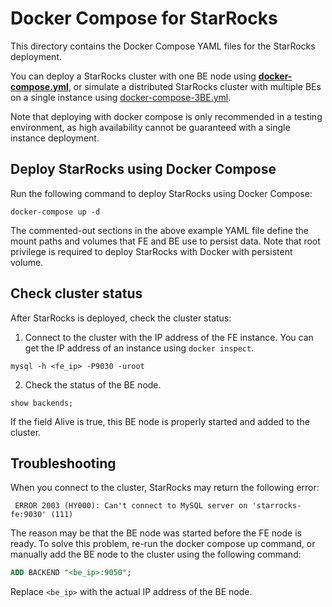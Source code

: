 # Docker Compose for StarRocks

This directory contains the Docker Compose YAML files for the StarRocks deployment.

You can deploy a StarRocks cluster with one BE node using [**docker-compose.yml**](./docker-compose.yml), or  simulate a distributed StarRocks cluster with multiple BEs on a single instance using [docker-compose-3BE.yml](./docker-compose-3BE.yml).

Note that deploying with docker compose is only recommended in a testing environment, as high availability cannot be guaranteed with a single instance deployment.
## Deploy StarRocks using Docker Compose

Run the following command to deploy StarRocks using Docker Compose:

```shell
docker-compose up -d
```

The commented-out sections in the above example YAML file define the mount paths and volumes that FE and BE use to persist data.
Note that root privilege is required to deploy StarRocks with Docker with persistent volume. 

## Check cluster status

After StarRocks is deployed, check the cluster status:

1. Connect to the cluster with the IP address of the FE instance. You can get the IP address of an instance using `docker inspect`.

  ```shell
  mysql -h <fe_ip> -P9030 -uroot
  ```

2. Check the status of the BE node.

  ```shell
  show backends;
  ```

  If the field Alive is true, this BE node is properly started and added to the cluster.

## Troubleshooting

When you connect to the cluster, StarRocks may return the following error:

```shell
 ERROR 2003 (HY000): Can't connect to MySQL server on 'starrocks-fe:9030' (111)
```

The reason may be that the BE node was started before the FE node is ready. To solve this problem, re-run the docker compose up command, or manually add the BE node to the cluster using the following command:

```sql
ADD BACKEND "<be_ip>:9050";
```

Replace `<be_ip>` with the actual IP address of the BE node.
